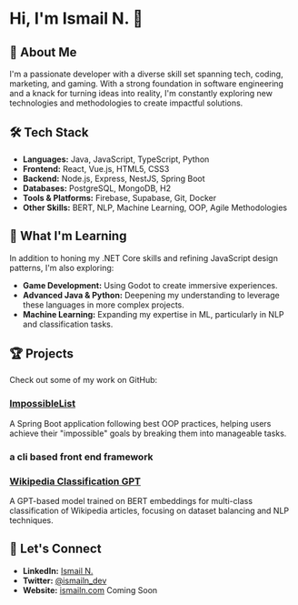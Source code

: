 # Hi, I'm Ismail N. 👋

## 🚀 About Me

I'm a passionate developer with a diverse skill set spanning tech, coding, marketing, and gaming. With a strong foundation in software engineering and a knack for turning ideas into reality, I'm constantly exploring new technologies and methodologies to create impactful solutions.

## 🛠️ Tech Stack

- **Languages:** Java, JavaScript, TypeScript, Python
- **Frontend:** React, Vue.js, HTML5, CSS3
- **Backend:** Node.js, Express, NestJS, Spring Boot
- **Databases:** PostgreSQL, MongoDB, H2
- **Tools & Platforms:** Firebase, Supabase, Git, Docker
- **Other Skills:** BERT, NLP, Machine Learning, OOP, Agile Methodologies

## 🌱 What I'm Learning

In addition to honing my .NET Core skills and refining JavaScript design patterns, I'm also exploring:

- **Game Development:** Using Godot to create immersive experiences.
- **Advanced Java & Python:** Deepening my understanding to leverage these languages in more complex projects.
- **Machine Learning:** Expanding my expertise in ML, particularly in NLP and classification tasks.

## 🏆 Projects

Check out some of my work on GitHub:

### [ImpossibleList](https://github.com/ismailnyza/ImpossibleList)
A Spring Boot application following best OOP practices, helping users achieve their "impossible" goals by breaking them into manageable tasks.

### a cli based front end framework

### [Wikipedia Classification GPT](https://github.com/ismailnyza/WikipediaClassificationGPT)
A GPT-based model trained on BERT embeddings for multi-class classification of Wikipedia articles, focusing on dataset balancing and NLP techniques.

## 💬 Let's Connect

- **LinkedIn:** [Ismail N.](https://www.linkedin.com/in/ismail-nyzar/)
- **Twitter:** [@ismailn_dev](https://x.com/ismaell_nyzar)
- **Website:** [ismailn.com](https://ismailn.com) Coming Soon

